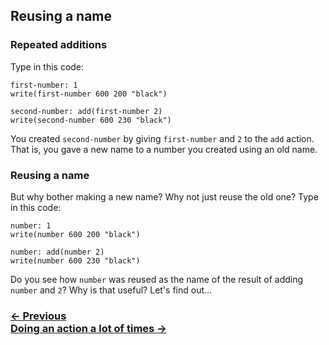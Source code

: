 ## Reusing a name

### Repeated additions

Type in this code:

```
first-number: 1
write(first-number 600 200 "black")

second-number: add(first-number 2)
write(second-number 600 230 "black")
```

You created `second-number` by giving `first-number` and `2` to the `add` action.  That is, you gave a new name to a number you created using an old name.

### Reusing a name

But why bother making a new name? Why not just reuse the old one? Type in this code:

```
number: 1
write(number 600 200 "black")

number: add(number 2)
write(number 600 230 "black")
```

Do you see how `number` was reused as the name of the result of adding `number` and `2`? Why is that useful? Let's find out...

### [← Previous](#naming-the-result-of-an-action) <div class="next">[Doing an action a lot of times →](#doing-an-action-a-lot-of-times)</div>
